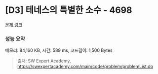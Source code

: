 # [D3] 테네스의 특별한 소수 - 4698 

[문제 링크](https://swexpertacademy.com/main/code/problem/problemDetail.do?contestProbId=AWRuoqCKkE0DFAXt) 

### 성능 요약

메모리: 84,160 KB, 시간: 589 ms, 코드길이: 1,500 Bytes



> 출처: SW Expert Academy, https://swexpertacademy.com/main/code/problem/problemList.do